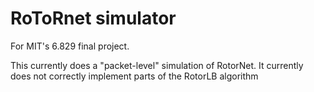 RoToRnet simulator
==================

For MIT's 6.829 final project.

This currently does a "packet-level" simulation of RotorNet.
It currently does not correctly implement parts of the RotorLB algorithm

